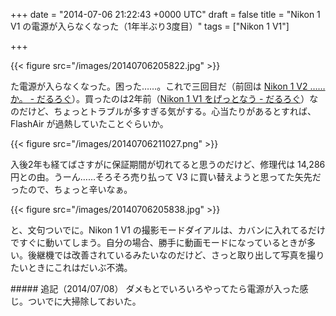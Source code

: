
+++
date = "2014-07-06 21:22:43 +0000 UTC"
draft = false
title = "Nikon 1 V1 の電源が入らなくなった（1年半ぶり3度目）"
tags = ["Nikon 1 V1"]

+++


{{< figure src="/images/20140706205822.jpg"  >}}

た電源が入らなくなった。困った……。これで三回目だ（前回は <a href="https://blog.daruyanagi.jp/entry/2012/10/24/213636">Nikon 1 V2 ……か。 - だるろぐ</a>）。買ったのは2年前（<a href="https://blog.daruyanagi.jp/entry/2012/06/06/052011">Nikon 1 V1 をげっとなう - だるろぐ</a>）なのだけど、ちょっとトラブルが多すぎる気がする。心当たりがあるとすれば、FlashAir が過熱していたことぐらいか。

{{< figure src="/images/20140706211027.png"  >}}

入後2年も経てばさすがに保証期間が切れてると思うのだけど、修理代は 14,286 円との由。うーん……そろそろ売り払って V3 に買い替えようと思ってた矢先だったので、ちょっと辛いなぁ。

{{< figure src="/images/20140706205838.jpg"  >}}

と、文句ついでに。Nikon 1 V1 の撮影モードダイアルは、カバンに入れてるだけですぐに動いてしまう。自分の場合、勝手に動画モードになっているときが多い。後継機では改善されているみたいなのだけど、さっと取り出して写真を撮りたいときにこれはだいぶ不満。

<div class="section">
    ##### 追記（2014/07/08）
    ダメもとでいろいろやってたら電源が入った感じ。ついでに大掃除しておいた。

</div>

